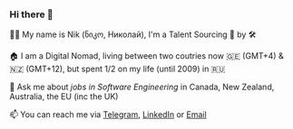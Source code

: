 ### Hi there 👋

🧙🏻 My name is Nik (ნიკო, Николай), I'm a Talent Sourcing 🥷 by 🛠️

🏠 I am a Digital Nomad, living between two coutries now 🇬🇪 (GMT+4) & 🇳🇿 (GMT+12), but spent 1/2 on my life (until 2009) in 🇷🇺 

🙋 Ask me about *jobs in Software Engineering* in Canada, New Zealand, Australia, the EU (inc the UK)

📫 You can reach me via [Telegram](https://t.me/nikarkharov), [LinkedIn](https://www.linkedin.com/in/arkharov) or [Email](mailto:nik@sourcingintelligence.co.nz?subject=GitHub) 
